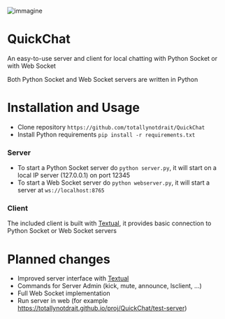 ![immagine](https://github.com/user-attachments/assets/e327525f-6e73-464d-9591-f807009e38d2)


# QuickChat
An easy-to-use server and client for local chatting with Python Socket or with Web Socket

Both Python Socket and Web Socket servers are written in Python

# Installation and Usage
- Clone repository `https://github.com/totallynotdrait/QuickChat`
- Install Python requirements `pip install -r requirements.txt`
### Server
- To start a Python Socket server do `python server.py`, it will start on a local IP server (127.0.0.1) on port 12345
- To start a Web Socket server do `python webserver.py`, it will start a server at `ws://localhost:8765`

### Client
The included client is built with [Textual](https://github.com/Textualize/textual), it provides basic connection to Python Socket or Web Socket servers

# Planned changes
- Improved server interface with [Textual](https://github.com/Textualize/textual)
- Commands for Server Admin (kick, mute, announce, lsclient, ...)
- Full Web Socket implementation
- Run server in web (for example https://totallynotdrait.github.io/proj/QuickChat/test-server)
